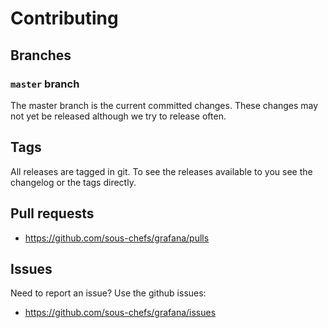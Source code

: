# Contributing

## Branches

### `master` branch

The master branch is the current committed changes. These changes may not yet be released although we try to release often.

## Tags

All releases are tagged in git. To see the releases available to you see the changelog or the tags directly.

## Pull requests

- <https://github.com/sous-chefs/grafana/pulls>

## Issues

Need to report an issue? Use the github issues:

- <https://github.com/sous-chefs/grafana/issues>
